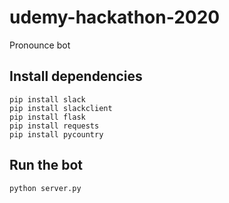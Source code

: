 # udemy-hackathon-2020
Pronounce bot

## Install dependencies
```
pip install slack
pip install slackclient
pip install flask
pip install requests
pip install pycountry
```
## Run the bot
```
python server.py
```
